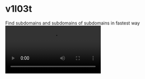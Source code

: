# v1l03t
Find subdomains and subdomains of subdomains in fastest way 
![alt text](https://github.com/karthi-the-hacker/v1l03t/raw/main/anim.mp4)
